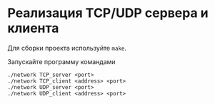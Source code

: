 # **Реализация TCP/UDP сервера и клиента**

Для сборки проекта используйте ```make```.

Запускайте программу командами
```
./network TCP_server <port>
./network TCP_client <address> <port>
./network UDP_server <port>
./network UDP_client <address> <port>
```